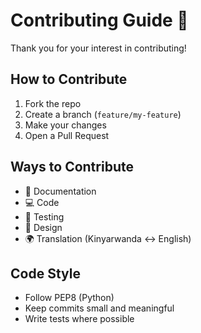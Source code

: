 # Contributing Guide 🤝

Thank you for your interest in contributing!  

## How to Contribute
1. Fork the repo  
2. Create a branch (`feature/my-feature`)  
3. Make your changes  
4. Open a Pull Request  

## Ways to Contribute
- 📖 Documentation
- 💻 Code
- 🧪 Testing
- 🎨 Design
- 🌍 Translation (Kinyarwanda <-> English)

## Code Style
- Follow PEP8 (Python)  
- Keep commits small and meaningful  
- Write tests where possible  

